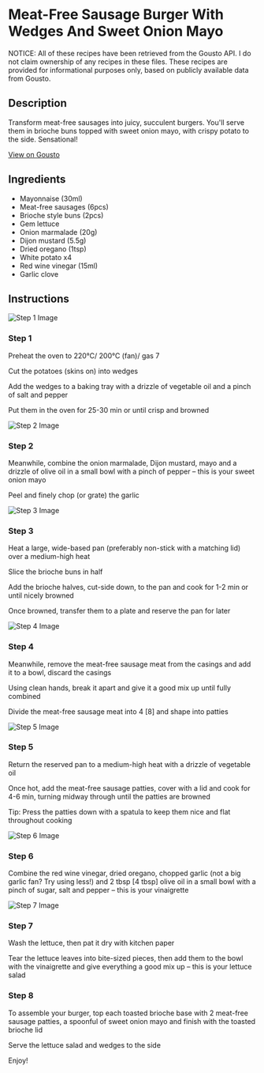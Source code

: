 # Meat-Free Sausage Burger With Wedges And Sweet Onion Mayo

NOTICE: All of these recipes have been retrieved from the Gousto API. I do not claim ownership of any recipes in these files. These recipes are provided for informational purposes only, based on publicly available data from Gousto.

## Description

Transform meat-free sausages into juicy, succulent burgers. You'll serve them in brioche buns topped with sweet onion mayo, with crispy potato to the side. Sensational!

[View on Gousto](https://www.gousto.co.uk/recipes/cookbook/meat-free-sausage-burger-with-wedges-and-sweet-onion-mayo)

## Ingredients

- Mayonnaise (30ml)
- Meat-free sausages (6pcs)
- Brioche style buns (2pcs)
- Gem lettuce
- Onion marmalade (20g)
- Dijon mustard (5.5g)
- Dried oregano (1tsp)
- White potato x4
- Red wine vinegar (15ml)
- Garlic clove

## Instructions

![Step 1 Image](https://production-media.gousto.co.uk/cms/recipe-step-image/step-1-1624621392875-x200.jpg)

### Step 1

Preheat the oven to 220°C/ 200°C (fan)/ gas 7

Cut the potatoes (skins on) into wedges

Add the wedges to a baking tray with a drizzle of vegetable oil and a pinch of salt and pepper

Put them in the oven for 25-30 min or until crisp and browned

![Step 2 Image](https://production-media.gousto.co.uk/cms/recipe-step-image/step-2-1624621397559-x200.jpg)

### Step 2

Meanwhile, combine the onion marmalade, Dijon mustard, mayo and a drizzle of olive oil in a small bowl with a pinch of pepper – this is your sweet onion mayo

Peel and finely chop (or grate) the garlic

![Step 3 Image](https://production-media.gousto.co.uk/cms/recipe-step-image/step-3-1624621401663-x200.jpg)

### Step 3

Heat a large, wide-based pan (preferably non-stick with a matching lid) over a medium-high heat

Slice the brioche buns in half

Add the brioche halves, cut-side down, to the pan and cook for 1-2 min or until nicely browned

Once browned, transfer them to a plate and reserve the pan for later

![Step 4 Image](https://production-media.gousto.co.uk/cms/recipe-step-image/step-4-1624621406285-x200.jpg)

### Step 4

Meanwhile, remove the meat-free sausage meat from the casings and add it to a bowl, discard the casings

Using clean hands, break it apart and give it a good mix up until fully combined

Divide the meat-free sausage meat into 4 <span class="text-danger">[8]</span> and shape into patties

![Step 5 Image](https://production-media.gousto.co.uk/cms/recipe-step-image/step-5-1624621410780-x200.jpg)

### Step 5

Return the reserved pan to a medium-high heat with a drizzle of vegetable oil

Once hot, add the meat-free sausage patties, cover with a lid and cook for 4-6 min, turning midway through until the patties are browned

Tip: Press the patties down with a spatula to keep them nice and flat throughout cooking

![Step 6 Image](https://production-media.gousto.co.uk/cms/recipe-step-image/step-6-1624621414871-x200.jpg)

### Step 6

Combine the red wine vinegar, dried oregano, chopped garlic (not a big garlic fan? Try using less!) and 2 tbsp <span class="text-danger">[4 tbsp]</span> olive oil in a small bowl with a pinch of sugar, salt and pepper – this is your vinaigrette

![Step 7 Image](https://production-media.gousto.co.uk/cms/recipe-step-image/step-7-1624621418951-x200.jpg)

### Step 7

Wash the lettuce, then pat it dry with kitchen paper

Tear the lettuce leaves into bite-sized pieces, then add them to the bowl with the vinaigrette and give everything a good mix up – this is your lettuce salad

### Step 8

To assemble your burger, top each toasted brioche base with 2 meat-free sausage patties, a spoonful of sweet onion mayo and finish with the toasted brioche lid

Serve the lettuce salad and wedges to the side

Enjoy!

